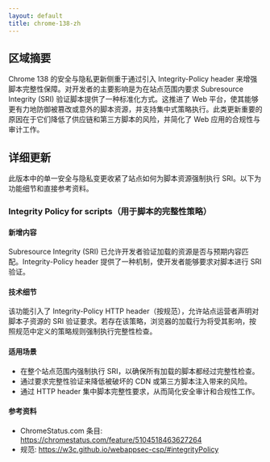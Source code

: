 ```yaml
---
layout: default
title: chrome-138-zh
---
```


## 区域摘要

Chrome 138 的安全与隐私更新侧重于通过引入 Integrity-Policy header 来增强脚本完整性保障。对开发者的主要影响是为在站点范围内要求 Subresource Integrity (SRI) 验证脚本提供了一种标准化方式。这推进了 Web 平台，使其能够更有力地防御被篡改或意外的脚本资源，并支持集中式策略执行。此类更新重要的原因在于它们降低了供应链和第三方脚本的风险，并简化了 Web 应用的合规性与审计工作。

## 详细更新

此版本中的单一安全与隐私变更收紧了站点如何为脚本资源强制执行 SRI。以下为功能细节和直接参考资料。

### Integrity Policy for scripts（用于脚本的完整性策略）

#### 新增内容
Subresource Integrity (SRI) 已允许开发者验证加载的资源是否与预期内容匹配。Integrity-Policy header 提供了一种机制，使开发者能够要求对脚本进行 SRI 验证。

#### 技术细节
该功能引入了 Integrity-Policy HTTP header（按规范），允许站点运营者声明对脚本子资源的 SRI 验证要求。若存在该策略，浏览器的加载行为将受其影响，按照规范中定义的策略规则强制执行完整性检查。

#### 适用场景
- 在整个站点范围内强制执行 SRI，以确保所有加载的脚本都经过完整性检查。
- 通过要求完整性验证来降低被破坏的 CDN 或第三方脚本注入带来的风险。
- 通过 HTTP header 集中脚本完整性要求，从而简化安全审计和合规性工作。

#### 参考资料
- ChromeStatus.com 条目: https://chromestatus.com/feature/5104518463627264
- 规范: https://w3c.github.io/webappsec-csp/#integrityPolicy
